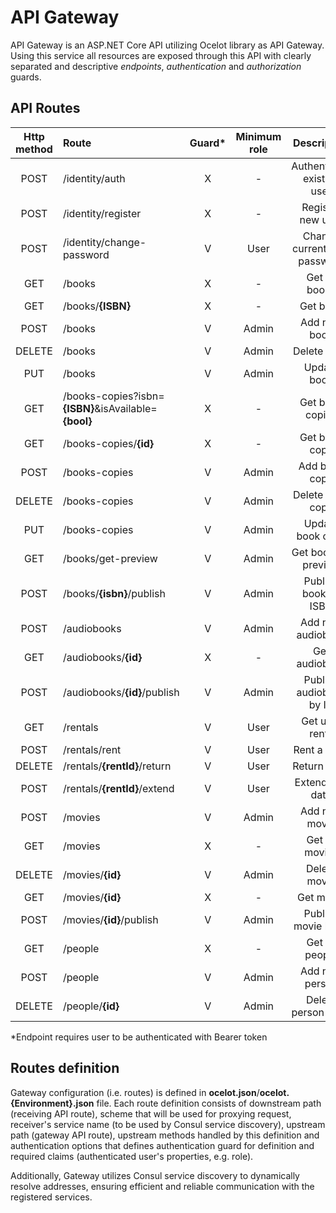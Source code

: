 # API Gateway

API Gateway is an ASP.NET Core API utilizing Ocelot library as API Gateway. Using this service all resources are exposed through this API with clearly separated and descriptive *endpoints*, *authentication* and *authorization* guards.

## API Routes

| Http method |                         Route                        | Guard*| Minimum role |          Description         |
|    :---:    |                         :---                         | :---: |     :---:    |            :----:            |
|    POST     |                     /identity/auth                   |   X   |       -      |  Authenticate existing user  |
|    POST     |                  /identity/register                  |   X   |       -      |       Register new user      |
|    POST     |              /identity/change-password               |   V   |     User     | Change current user password |
|    GET      |                        /books                        |   X   |       -      |         Get all books        |
|    GET      |                     /books/**{ISBN}**                |   X   |       -      |           Get book           |
|    POST     |                        /books                        |   V   |     Admin    |         Add new book         |
|   DELETE    |                        /books                        |   V   |     Admin    |          Delete book         |
|    PUT      |                        /books                        |   V   |     Admin    |          Update book         |
|    GET      | /books-copies?isbn=**{ISBN}**&isAvailable=**{bool}** |   X   |       -      |        Get book copies       |
|    GET      |                   /books-copies/**{id}**             |   X   |       -      |         Get book copy        |
|    POST     |                     /books-copies                    |   V   |     Admin    |         Add book copy        |
|   DELETE    |                     /books-copies                    |   V   |     Admin    |        Delete book copy      |
|    PUT      |                     /books-copies                    |   V   |     Admin    |        Update book copy      |
|    GET      |                     /books/get-preview               |   V   |     Admin    |       Get books in preview   |
|    POST     |              /books/**{isbn}**/publish               |   V   |     Admin    |      Publish book by ISBN    |
|    POST     |                     /audiobooks                      |   V   |     Admin    |         Add new audiobook    |
|    GET      |                   /audiobooks/**{id}**               |   X   |       -      |         Get audiobook        |
|    POST     |             /audiobooks/**{id}**/publish             |   V   |     Admin    |      Publish audiobook by ID |
|    GET      |                       /rentals                       |   V   |     User     |         Get user rents       |
|    POST     |                     /rentals/rent                    |   V   |     User     |          Rent a book         |
|   DELETE    |             /rentals/**{rentId}**/return             |   V   |     User     |          Return book         |
|    POST     |             /rentals/**{rentId}**/extend             |   V   |     User     |        Extend due date       |
|    POST     |                       /movies                        |   V   |     Admin    |         Add new movie        |
|    GET      |                       /movies                        |   X   |       -      |         Get all movies       |
|   DELETE    |                    /movies/**{id}**                  |   V   |     Admin    |          Delete movie        |
|    GET      |                  /movies/**{id}**                    |   X   |       -      |           Get movie          |
|    POST     |               /movies/**{id}**/publish               |   V   |     Admin    |       Publish movie by ID    |
|    GET      |                       /people                        |   X   |       -      |         Get all people       |
|    POST     |                       /people                        |   V   |     Admin    |         Add new person       |
|   DELETE    |                  /people/**{id}**                    |   V   |     Admin    |        Delete person by ID   |

\*Endpoint requires user to be authenticated with Bearer token

## Routes definition

Gateway configuration (i.e. routes) is defined in **ocelot.json**/**ocelot.{Environment}.json** file. Each route definition consists of downstream path (receiving API route), scheme that will be used for proxying request, receiver's service name (to be used by Consul service discovery), upstream path (gateway API route), upstream methods handled by this definition and authentication options that defines authentication guard for definition and required claims (authenticated user's properties, e.g. role).

Additionally, Gateway utilizes Consul service discovery to dynamically resolve addresses, ensuring efficient and reliable communication with the registered services.